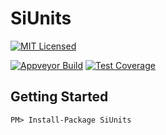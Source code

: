 SiUnits
=======

[![MIT Licensed](https://img.shields.io/badge/license-MIT-blue.svg?style=flat-square)](license.md)

[![Appveyor Build](https://img.shields.io/appveyor/ci/otac0n/SiUnits.svg?style=flat-square)](https://ci.appveyor.com/project/otac0n/SiUnits)
[![Test Coverage](https://img.shields.io/codecov/c/github/otac0n/SiUnits.svg?style=flat-square)](https://codecov.io/gh/otac0n/SiUnits)

Getting Started
---------------

    PM> Install-Package SiUnits

